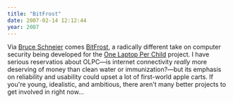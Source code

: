 ```yaml
---
title: "BitFrost"
date: 2007-02-14 12:12:44
year: 2007
---
```

Via <a href="http://www.schneier.com">Bruce Schneier</a> comes <a href="http://wiki.laptop.org/go/Bitfrost">BitFrost</a>, a radically different take on computer security being developed for the <a href="http://wiki.laptop.org">One Laptop Per Child</a> project.  I have serious reservatios about OLPC—is internet connectivity <em>really</em> more deserving of money than clean water or immunization?—but its emphasis on reliability and usability could upset a lot of first-world apple carts.  If you're young, idealistic, and ambitious, there aren't many better projects to get involved in right now…

